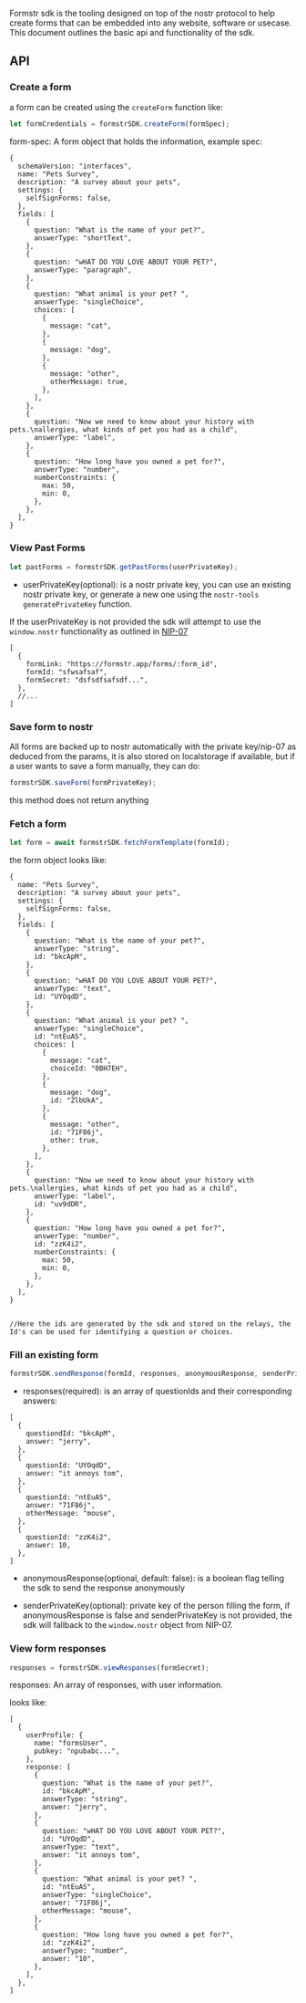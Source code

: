 Formstr sdk is the tooling designed on top of the nostr protocol to help create forms that can be embedded into any website, software or usecase. This document outlines the basic api and functionality of the sdk.

## API

### Create a form

a form can be created using the `createForm` function like:

```js
let formCredentials = formstrSDK.createForm(formSpec);
```

form-spec: A form object that holds the information, example spec:

```json5
{
  schemaVersion: "interfaces",
  name: "Pets Survey",
  description: "A survey about your pets",
  settings: {
    selfSignForms: false,
  },
  fields: [
    {
      question: "What is the name of your pet?",
      answerType: "shortText",
    },
    {
      question: "wHAT DO YOU LOVE ABOUT YOUR PET?",
      answerType: "paragraph",
    },
    {
      question: "What animal is your pet? ",
      answerType: "singleChoice",
      choices: [
        {
          message: "cat",
        },
        {
          message: "dog",
        },
        {
          message: "other",
          otherMessage: true,
        },
      ],
    },
    {
      question: "Now we need to know about your history with pets.\nallergies, what kinds of pet you had as a child",
      answerType: "label",
    },
    {
      question: "How long have you owned a pet for?",
      answerType: "number",
      numberConstraints: {
        max: 50,
        min: 0,
      },
    },
  ],
}
```

### View Past Forms

```js
let pastForms = formstrSDK.getPastForms(userPrivateKey);
```

- userPrivateKey(optional): is a nostr private key, you can use an existing nostr private key, or generate a new one using the `nostr-tools` `generatePrivateKey` function.

If the userPrivateKey is not provided the sdk will attempt to use the `window.nostr` functionality as outlined in [NIP-07](https://github.com/nostr-protocol/nips/blob/master/07.md)

```json5
[
  {
    formLink: "https://formstr.app/forms/:form_id",
    formId: "sfwsafsaf",
    formSecret: "dsfsdfsafsdf...",
  },
  //...
]
```

### Save form to nostr

All forms are backed up to nostr automatically with the private key/nip-07 as deduced from the params, it is also stored on localstorage if available, but if a user wants to save a form manually, they can do:

```js
formstrSDK.saveForm(formPrivateKey);
```

this method does not return anything

### Fetch a form

```js
let form = await formstrSDK.fetchFormTemplate(formId);
```

the form object looks like:

```json5
{
  name: "Pets Survey",
  description: "A survey about your pets",
  settings: {
    selfSignForms: false,
  },
  fields: [
    {
      question: "What is the name of your pet?",
      answerType: "string",
      id: "bkcApM",
    },
    {
      question: "wHAT DO YOU LOVE ABOUT YOUR PET?",
      answerType: "text",
      id: "UYOqdD",
    },
    {
      question: "What animal is your pet? ",
      answerType: "singleChoice",
      id: "ntEuAS",
      choices: [
        {
          message: "cat",
          choiceId: "0BH7EH",
        },
        {
          message: "dog",
          id: "ZlbUkA",
        },
        {
          message: "other",
          id: "71F86j",
          other: true,
        },
      ],
    },
    {
      question: "Now we need to know about your history with pets.\nallergies, what kinds of pet you had as a child",
      answerType: "label",
      id: "uv9dDR",
    },
    {
      question: "How long have you owned a pet for?",
      answerType: "number",
      id: "zzK4i2",
      numberConstraints: {
        max: 50,
        min: 0,
      },
    },
  ],
}


//Here the ids are generated by the sdk and stored on the relays, the Id's can be used for identifying a question or choices.
```

### Fill an existing form

```js
formstrSDK.sendResponse(formId, responses, anonymousResponse, senderPrivateKey);
```

- responses(required): is an array of questionIds and their corresponding answers:

```json5
[
  {
    questiondId: "bkcApM",
    answer: "jerry",
  },
  {
    questionId: "UYOqdD",
    answer: "it annoys tom",
  },
  {
    questionId: "ntEuAS",
    answer: "71F86j",
    otherMessage: "mouse",
  },
  {
    questionId: "zzK4i2",
    answer: 10,
  },
]
```

- anonymousResponse(optional, default: false): is a boolean flag telling the sdk to send the response anonymously

- senderPrivateKey(optional): private key of the person filling the form, if anonymousResponse is false and senderPrivateKey is not provided, the sdk will fallback to the `window.nostr` object from NIP-07.

### View form responses

```js
responses = formstrSDK.viewResponses(formSecret);
```

responses: An array of responses, with user information.

looks like:

```json5
[
  {
    userProfile: {
      name: "formsUser",
      pubkey: "npubabc...",
    },
    response: [
      {
        question: "What is the name of your pet?",
        id: "bkcApM",
        answerType: "string",
        answer: "jerry",
      },
      {
        question: "wHAT DO YOU LOVE ABOUT YOUR PET?",
        id: "UYOqdD",
        answerType: "text",
        answer: "it annoys tom",
      },
      {
        question: "What animal is your pet? ",
        id: "ntEuAS",
        answerType: "singleChoice",
        answer: "71F86j",
        otherMessage: "mouse",
      },
      {
        question: "How long have you owned a pet for?",
        id: "zzK4i2",
        answerType: "number",
        answer: "10",
      },
    ],
  },
]
```
